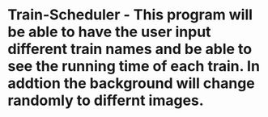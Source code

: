 # Train-Scheduler - This program will be able to have the user input different train names and be able to see the running time of each train. In addtion the background will change randomly to differnt images. 
